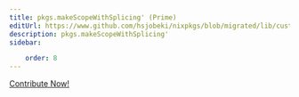 ```yaml
---
title: pkgs.makeScopeWithSplicing' (Prime)
editUrl: https://www.github.com/hsjobeki/nixpkgs/blob/migrated/lib/customisation.nix#L309C5
description: pkgs.makeScopeWithSplicing'
sidebar:

    order: 8
---
```


<a href="https://www.github.com/hsjobeki/nixpkgs/blob/migrated/lib/customisation.nix#L309C5">Contribute Now!</a>



